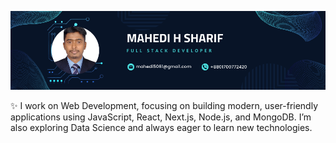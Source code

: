 ![Cover](https://raw.githubusercontent.com/mahedihsharif/mahedihsharif/refs/heads/main/assets/images/mahedi%20h%20sharif.png)


✨ I work on Web Development, focusing on building modern, user-friendly applications using JavaScript, React, Next.js, Node.js, and MongoDB. I’m also exploring Data Science and always eager to learn new technologies.
